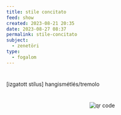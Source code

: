 ```yaml
---
title: stile concitato
feed: show
created: 2023-08-21 20:35
date: 2023-08-27 08:37
permalink: stile-concitato
subject:
  - zenetöri
type:
  - fogalom
---
```

#

[izgatott stílus] hangismétlés/tremolo



#
<p style="text-align: center;"><img src="https://chart.googleapis.com/chart?cht=qr&chl=https://notes.andrasdenes.com/stile-concitato&chs=180x180&choe=UTF-8&chld=L|2" alt="qr code"></p>

